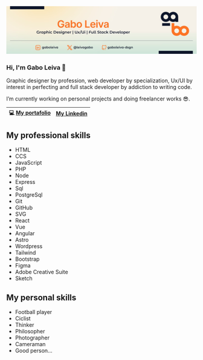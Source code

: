 <picture>
 <source media="(prefers-color-scheme: dark)" srcset="https://github.com/gaboleiva-dsgn/gaboleiva-dsgn/blob/main/assets/img/banner-gabo[github].jpg">
 <source media="(prefers-color-scheme: light)" srcset="https://github.com/gaboleiva-dsgn/gaboleiva-dsgn/blob/main/assets/img/banner-gabo[github].jpg">
 <img alt="banner-gabo" src="https://github.com/gaboleiva-dsgn/gaboleiva-dsgn/blob/main/assets/img/banner-gabo[github].jpg">
</picture>

### Hi, I'm Gabo Leiva 👋

Graphic designer by profession, web developer by specialization, Ux/UI by interest in perfecting and full stack developer by addiction to writing code.

I’m currently working on personal projects and doing freelancer works 😎.

| 💻  [My portafolio](https://gaboleiva-dsgn.github.io/portafolio-gabo/) | [My Linkedin](https://www.linkedin.com/in/gaboleiva/) |
|-----|------|

## My professional skills

- HTML
- CCS
- JavaScript
- PHP
- Node
- Express
- Sql
- PostgreSql
- Git
- GitHub
- SVG
- React
- Vue
- Angular
- Astro
- Wordpress
- Tailwind
- Bootstrap
- Figma
- Adobe Creative Suite
- Sketch


## My personal skills

- Football player
- Ciclist
- Thinker
- Philosopher
- Photographer
- Cameraman
- Good person...

<!--
**gaboleiva-dsgn/gaboleiva-dsgn** is a ✨ _special_ ✨ repository because its `README.md` (this file) appears on your GitHub profile.

Here are some ideas to get you started:

- 🌱 I’m currently learning ...
- 👯 I’m looking to collaborate on ...
- 🤔 I’m looking for help with ...
- 💬 Ask me about ...
- 📫 How to reach me: ...
- 😄 Pronouns: ...
- ⚡ Fun fact: ...
-->
